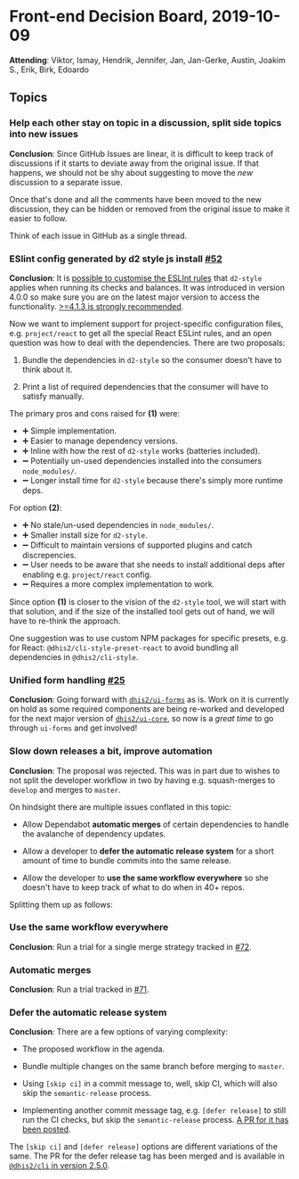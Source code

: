 # Front-end Decision Board, 2019-10-09

**Attending**: Viktor, Ismay, Hendrik, Jennifer, Jan, Jan-Gerke, Austin,
Joakim S., Erik, Birk, Edoardo

## Topics

### Help each other stay on topic in a discussion, split side topics into new issues

**Conclusion**: Since GitHub Issues are linear, it is difficult to keep
track of discussions if it starts to deviate away from the original
issue. If that happens, we should not be shy about suggesting to move
the _new_ discussion to a separate issue.

Once that's done and all the comments have been moved to the new
discussion, they can be hidden or removed from the original issue to
make it easier to follow.

Think of each issue in GitHub as a single thread.

### ESlint config generated by d2 style js install [#52](https://github.com/dhis2/notes/issues/42)

**Conclusion**: It is [possible to customise the ESLInt
rules](https://github.com/dhis2/cli-style#eslint) that
`d2-style` applies when running its checks and balances. It was
introduced in version 4.0.0 so make sure you are on the latest major
version to access the functionality. [>=4.1.3 is strongly
recommended](https://github.com/dhis2/cli-style/releases/tag/v4.1.3).

Now we want to implement support for project-specific configuration
files, e.g. `project/react` to get all the special React ESLint rules,
and an open question was how to deal with the dependencies. There are
two proposals:

1. Bundle the dependencies in `d2-style` so the consumer doesn't have to
   think about it.

2. Print a list of required dependencies that the consumer will have to
   satisfy manually.

The primary pros and cons raised for **(1)** were:

- :heavy_plus_sign: Simple implementation.
- :heavy_plus_sign: Easier to manage dependency versions.
- :heavy_plus_sign: Inline with how the rest of `d2-style` works (batteries included).
- :heavy_minus_sign: Potentially un-used dependencies installed into
  the consumers `node_modules/`.
- :heavy_minus_sign: Longer install time for `d2-style` because there's
  simply more runtime deps.

For option **(2)**:

- :heavy_plus_sign: No stale/un-used dependencies in `node_modules/`.
- :heavy_plus_sign: Smaller install size for `d2-style`.
- :heavy_minus_sign: Difficult to maintain versions of supported plugins
  and catch discrepencies.
- :heavy_minus_sign: User needs to be aware that she needs to install
  additional deps after enabling e.g. `project/react` config.
- :heavy_minus_sign: Requires a more complex implementation to work.

Since option **(1)** is closer to the vision of the `d2-style` tool, we
will start with that solution, and if the size of the installed tool
gets out of hand, we will have to re-think the approach.

One suggestion was to use custom NPM packages for specific presets, e.g.
for React: `@dhis2/cli-style-preset-react` to avoid bundling all
dependencies in `@dhis2/cli-style`.

### Unified form handling [#25](https://github.com/dhis2/notes/issues/25)

**Conclusion**: Going forward with
[`dhis2/ui-forms`](https://github.com/dhis2/ui-core/pull/430) as is.
Work on it is currently on hold as some required components are being
re-worked and developed for the next major version of
[`dhis2/ui-core`](https://github.com/dhis2/ui-core/pull/430), so now is
a _great time_ to go through `ui-forms` and get involved!

### Slow down releases a bit, improve automation

**Conclusion**: The proposal was rejected. This was in part due to
wishes to not split the developer workflow in two by having e.g.
squash-merges to `develop` and merges to `master`.

On hindsight there are multiple issues conflated in this topic:

- Allow Dependabot **automatic merges** of certain dependencies to handle
  the avalanche of dependency updates.

- Allow a developer to **defer the automatic release system** for a
  short amount of time to bundle commits into the same release.

- Allow the developer to **use the same workflow everywhere** so she
  doesn't have to keep track of what to do when in 40+ repos.

Splitting them up as follows:

### Use the same workflow everywhere

**Conclusion**: Run a trial for a single merge strategy tracked in
[#72](https://github.com/dhis2/notes/issues/72).

### Automatic merges

**Conclusion**: Run a trial tracked in
[#71](https://github.com/dhis2/notes/issues/71).

### Defer the automatic release system

**Conclusion**: There are a few options of varying complexity:

- The proposed workflow in the agenda.

- Bundle multiple changes on the same branch before merging to `master`.

- Using `[skip ci]` in a commit message to, well, skip CI, which will
  also skip the `semantic-release` process.

- Implementing another commit message tag, e.g. `[defer release]` to
  still run the CI checks, but skip the `semantic-release` process. [A PR
  for it has been posted](https://github.com/dhis2/cli/pull/161).

The `[skip ci]` and `[defer release]` options are different variations
of the same. The PR for the defer release tag has been merged and is available in [`@dhis2/cli` in version 2.5.0](https://github.com/dhis2/cli/releases/tag/v2.5.0).
